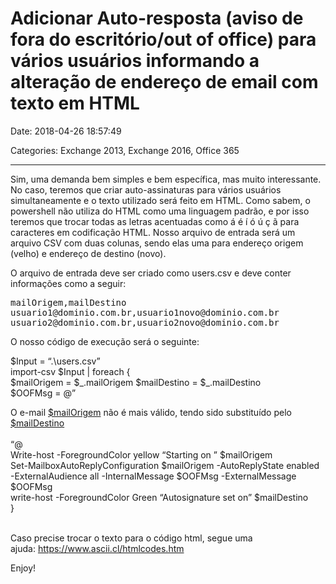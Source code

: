 # Adicionar Auto-resposta (aviso de fora do escritório/out of office) para vários usuários informando a alteração de endereço de email com texto em HTML

Date: 2018-04-26 18:57:49

Categories: Exchange 2013, Exchange 2016, Office 365

---


<p>Sim, uma demanda bem simples e bem específica, mas muito interessante. No caso, teremos que criar auto-assinaturas para vários usuários simultaneamente e o texto utilizado será feito em HTML. Como sabem, o powershell não utiliza do HTML como uma linguagem padrão, e por isso teremos que trocar todas as letras acentuadas como á é í ó ú ç ã para caracteres em codificação HTML. Nosso arquivo de entrada será um arquivo CSV com duas colunas, sendo elas uma para endereço origem (velho) e endereço de destino (novo).</p>



<p>O arquivo de entrada deve ser criado como users.csv e deve conter informações como a seguir:</p>



<pre class="wp-block-verse">mailOrigem,mailDestino<br />usuario1@dominio.com.br,usuario1novo@dominio.com.br<br />usuario2@dominio.com.br,usuario2novo@dominio.com.br</pre>



<p>O nosso código de execução será o seguinte:</p>



<p>$Input = &#8220;.\users.csv&#8221; <br />import-csv $Input | foreach { <br />$mailOrigem = $_.mailOrigem $mailDestino = $_.mailDestino <br />$OOFMsg = @&#8221; </p>



<p>O e-mail <a href="$mailOrigem">$mailOrigem</a> não é mais válido, tendo sido substituído pelo <a href="$mailDestino">$mailDestino</a> <br /><br />&#8220;@ <br />Write-host -ForegroundColor yellow &#8220;Starting on &#8221; $mailOrigem <br />Set-MailboxAutoReplyConfiguration $mailOrigem -AutoReplyState enabled -ExternalAudience all -InternalMessage $OOFMsg -ExternalMessage $OOFMsg <br />write-host -ForegroundColor Green &#8220;Autosignature set on&#8221; $mailDestino <br />}<br /><br /></p>



<p>Caso precise trocar o texto para o código html, segue uma ajuda: <a href="https://www.ascii.cl/htmlcodes.htm">https://www.ascii.cl/htmlcodes.htm</a></p>



<p>Enjoy!</p>
